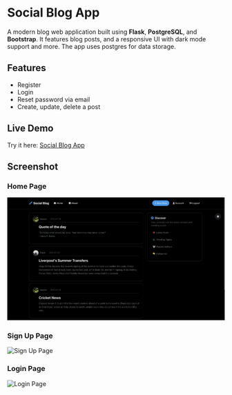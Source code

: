 # Social Blog App 

A modern blog web application built using **Flask**, **PostgreSQL**, and **Bootstrap**. It features blog posts, and a responsive UI with dark mode support and more. The app uses postgres for data storage.

## Features

- Register
- Login
- Reset password via email
- Create, update, delete a post

## Live Demo

Try it here: [Social Blog App](https://socialblog-1c21f5048bb1.herokuapp.com)

## Screenshot

### Home Page
![Home Page](<screenshot/home page dark.png>)

### Sign Up Page
![Sign Up Page](<screenshot/Screenshot 2025-07-28 at 6.46.23 PM.png>)

### Login Page
![Login Page](<screenshot/Screenshot 2025-07-28 at 5.07.01 PM.png>)
